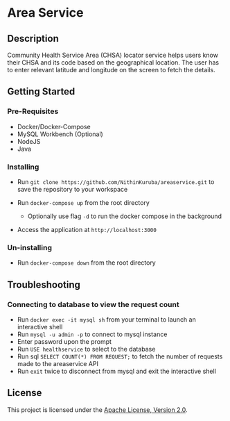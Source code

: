 # Area Service

## Description

Community Health Service Area (CHSA) locator service helps users know their CHSA and its code based on the geographical location. The user has to enter relevant latitude and longitude on the screen to fetch the details. 

## Getting Started

### Pre-Requisites

- Docker/Docker-Compose
- MySQL Workbench (Optional)
- NodeJS
- Java

### Installing

- Run `git clone https://github.com/NithinKuruba/areaservice.git` to save the repository to your workspace

- Run `docker-compose up` from the root directory
  - Optionally use flag `-d` to run the docker compose in the background

- Access the application at `http://localhost:3000`

### Un-installing

- Run `docker-compose down` from the root directory

## Troubleshooting

### Connecting to database to view the request count

- Run `docker exec -it mysql sh` from your terminal to launch an interactive shell
- Run `mysql -u admin -p` to connect to mysql instance
- Enter password upon the prompt
- Run `USE healthservice` to select to the database
- Run sql `SELECT COUNT(*) FROM REQUEST;` to fetch the number of requests made to the areaservice API
- Run `exit` twice to disconnect from mysql and exit the interactive shell

## License

This project is licensed under the [Apache License, Version 2.0](https://github.com/NithinKuruba/areaservice/blob/main/LICENSE).